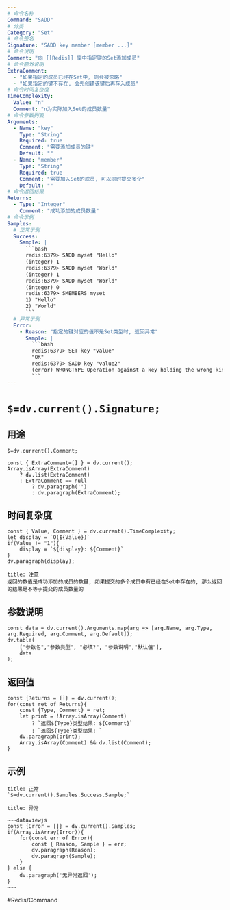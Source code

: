 ```yaml
---
# 命令名称
Command: "SADD"
# 分类
Category: "Set"
# 命令签名
Signature: "SADD key member [member ...]"
# 命令说明
Comment: "向 [[Redis]] 库中指定键的Set添加成员"
# 命令额外说明
ExtraComment:
  - "如果指定的成员已经在Set中, 则会被忽略"
  - "如果指定的键不存在, 会先创建该键后再存入成员"
# 命令时间复杂度
TimeComplexity:
  Value: "n"
  Comment: "n为实际加入Set的成员数量"
# 命令参数列表
Arguments:
  - Name: "key"
    Type: "String"
    Required: true
    Comment: "需要添加成员的键"
    Default: ""
  - Name: "member"
    Type: "String"
    Required: true
    Comment: "需要加入Set的成员, 可以同时提交多个"
    Default: ""
# 命令返回结果
Returns:
  - Type: "Integer"
    Comment: "成功添加的成员数量"
# 命令示例
Samples:
  # 正常示例
  Success:
    Sample: |
      ```bash
      redis:6379> SADD myset "Hello"
      (integer) 1
      redis:6379> SADD myset "World"
      (integer) 1
      redis:6379> SADD myset "World"
      (integer) 0
      redis:6379> SMEMBERS myset
      1) "Hello"
      2) "World"
      ```
  # 异常示例
  Error:
    - Reason: "指定的键对应的值不是Set类型时, 返回异常"
      Sample: |
        ```bash
        redis:6379> SET key "value"
        "OK"
        redis:6379> SADD key "value2"
        (error) WRONGTYPE Operation against a key holding the wrong kind of value
        ``` 
---
```


# `$=dv.current().Signature;`

## 用途
`$=dv.current().Comment;`

```dataviewjs
const { ExtraComment=[] } = dv.current();
Array.isArray(ExtraComment) 
	? dv.list(ExtraComment) 
	: ExtraComment == null 
		? dv.paragraph('') 
		: dv.paragraph(ExtraComment);
```

## 时间复杂度
```dataviewjs
const { Value, Comment } = dv.current().TimeComplexity;
let display = `O(${Value})`
if(Value != "1"){
	display = `${display}: ${Comment}`
}
dv.paragraph(display);
```
```ad-warning
title: 注意
返回的数值是成功添加的成员的数量, 如果提交的多个成员中有已经在Set中存在的, 那么返回的结果是不等于提交的成员数量的
```

## 参数说明
```dataviewjs
const data = dv.current().Arguments.map(arg => [arg.Name, arg.Type, arg.Required, arg.Comment, arg.Default]);
dv.table(
	["参数名","参数类型", "必填?", "参数说明","默认值"],
	data
);
```

## 返回值
```dataviewjs
const {Returns = []} = dv.current();
for(const ret of Returns){
	const {Type, Comment} = ret;
	let print = !Array.isArray(Comment) 
		? `返回${Type}类型结果: ${Comment}`
		: `返回${Type}类型结果: `
	dv.paragraph(print);
	Array.isArray(Comment) && dv.list(Comment);
}
```

## 示例
```ad-success
title: 正常
`$=dv.current().Samples.Success.Sample;`
```

```ad-danger
title: 异常

~~~dataviewjs
const {Error = []} = dv.current().Samples;
if(Array.isArray(Error)){
	for(const err of Error){
		const { Reason, Sample } = err;
		dv.paragraph(Reason);
		dv.paragraph(Sample);
	}
} else {
	dv.paragraph('无异常返回');
}
~~~

```

#Redis/Command 